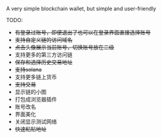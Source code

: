 A very simple blockchain wallet, but simple and user-friendly


TODO:
- ~~有登录过账号，即便退出了也可以在登录界面直接选择账号~~
- ~~支持自定义链的访问域名~~
- ~~点击头像展示当前账号，切换账号放在二级~~
- 支持更多的第三方访问链
- ~~保存和选择历史交易地址~~
- ~~支持solana~~
- 支持更多链上货币
- ~~支持交易~~
- 显示链的小图
- 打包成浏览器插件
- 账号改名
- 界面美化
- 关闭显示测试网络
- ~~快速粘贴地址~~
